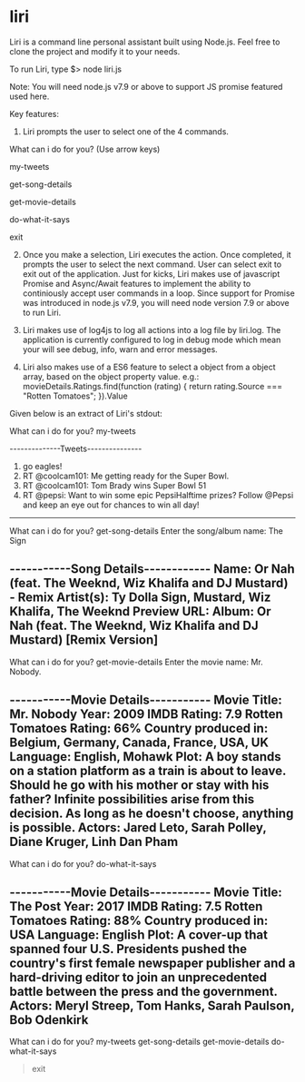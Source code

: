 # liri

Liri is a command line personal assistant built using Node.js. Feel free to clone the project and modify it to your needs.

To run Liri, type $> node liri.js

Note: You will need node.js v7.9 or above to support JS promise featured used here.

Key features:
1. Liri prompts the user to select one of the 4 commands.

What can i do for you? (Use arrow keys)

my-tweets

get-song-details

get-movie-details

do-what-it-says

exit



2. Once you make a selection, Liri executes the action. Once completed, it prompts the user to select the next command. User can select exit to exit out of the application. Just for kicks, Liri makes use of javascript Promise and Async/Await features to implement the ability to continiously accept user commands in a loop. Since support for Promise was introduced in node.js v7.9, you will need node version 7.9 or above to run Liri.

3. Liri makes use of log4js to log all actions into a log file by liri.log. The application is currently configured to log in debug mode which mean your will see debug, info, warn and error messages.

4. Liri also makes use of a ES6 feature to select a object from a object array, based on the object property value.
e.g.: movieDetails.Ratings.find(function (rating) { return rating.Source === "Rotten Tomatoes"; }).Value


 
Given below is an extract of Liri's stdout:

What can i do for you? my-tweets


--------------Tweets---------------
1. go eagles!
2. RT @coolcam101: Me getting ready for the Super Bowl.
3. RT @coolcam101: Tom Brady wins Super Bowl 51
4. RT @pepsi: Want to win some epic PepsiHalftime prizes? Follow @Pepsi and keep an eye out for chances to win all day! 
___________________________________


What can i do for you? get-song-details
Enter the song/album name: The Sign


-----------Song Details------------
Name: Or Nah (feat. The Weeknd, Wiz Khalifa and DJ Mustard) - Remix
Artist(s): Ty Dolla Sign, Mustard, Wiz Khalifa, The Weeknd
Preview URL: 
Album: Or Nah (feat. The Weeknd, Wiz Khalifa and DJ Mustard) [Remix Version]
----------------------------------


What can i do for you? get-movie-details
Enter the movie name: Mr. Nobody.


-----------Movie Details-----------
Movie Title: Mr. Nobody
Year: 2009
IMDB Rating: 7.9
Rotten Tomatoes Rating: 66%
Country produced in: Belgium, Germany, Canada, France, USA, UK
Language: English, Mohawk
Plot: A boy stands on a station platform as a train is about to leave. Should he go with his mother or stay with his father? Infinite possibilities arise from this decision. As long as he doesn't choose, anything is possible.
Actors: Jared Leto, Sarah Polley, Diane Kruger, Linh Dan Pham
-----------------------------------


What can i do for you? do-what-it-says


-----------Movie Details-----------
Movie Title: The Post
Year: 2017
IMDB Rating: 7.5
Rotten Tomatoes Rating: 88%
Country produced in: USA
Language: English
Plot: A cover-up that spanned four U.S. Presidents pushed the country's first female newspaper publisher and a hard-driving editor to join an unprecedented battle between the press and the government.
Actors: Meryl Streep, Tom Hanks, Sarah Paulson, Bob Odenkirk
-----------------------------------


What can i do for you?
  my-tweets
  get-song-details
  get-movie-details
  do-what-it-says
> exit


